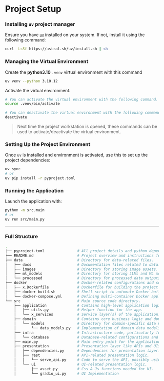 # Project Setup

### Installing `uv` project manager

Ensure you have [`uv`](https://sglbl.notion.site/UV-149a7f36b84480b0b4f4f074883bcd42) installed on your system. If not, install it using the following command:

```bash
curl -LsSf https://astral.sh/uv/install.sh | sh
```

### Managing the Virtual Environment

Create the **python3.10** `.venv` virtual environment with this command

```bash
uv venv --python 3.10.12
```

Activate the virtual environment.
```bash
# You can activate the virtual environment with the following command.
source .venv/bin/activate

# You can deactivate the virtual environment with the following command.
deactivate
```
> Next time the project workstation is opened, these commands can be used to activate/deactivate the virtual environment.

### Setting Up the Project Environment

Once `uv` is installed and environment is activated, use this to set up the project dependencies:

```bash
uv sync
# or
uv pip install -r pyproject.toml
```

### Running the Application

Launch the application with:

```bash
python -m src.main
# or
uv run src/main.py
```
---
### Full Structure
```bash
.
├── pyproject.toml               # All project details and python dependencies.
├── README.md                    # Project overview and instructions for use.
├── data                         # Directory for data-related files.
│   ├── docs                     # Documentation files related to data.
│   ├── images                   # Directory for storing image assets.
│   ├── ml_models                # Directory for storing LLMs and ML models.
│   └── processed                # Directory for processed data outputs.
├── docker                       # Docker-related configurations and scripts.
│   ├── x.Dockerfile             # Dockerfile for building the project's container for x.
│   ├── docker-build.sh          # Shell script to automate Docker builds.
│   └── docker-compose.yml       # Defining multi-container Docker applications.
└── src                          # Main source code directory.
    ├── application              # Contains high-level application logic.
    │   ├── utils.py             # Helper function for the app.
    │   └── x_services           # Service layer(s) of the application.
    ├── domain                   # Contains core business logic and domain models.
    │   └── models               # Directory for domain-specific data models.
    │       └── data_models.py   # Implementation of domain data models with data classes.
    ├── infra                    # Infrastructure code, particularly for database handling.
    │   └── database             # Database-related configurations and utilities.
    ├── main.py                  # Main entry point for the application.
    ├── presentation             # Presentation layer like APIs and UIs.
    │   ├── dependencies.py      # Dependencies for presentation layer. (api token checks etc.)
    │   ├── rest                 # API-related presentation logic.
    │   │   └── serve_api.py     # Code to serve the API, possibly using FastAPI or Flask.
    │   └── ui                   # UI-related presentation logic.
    │       ├── asset.py         # Css & Js functions needed for UI.
    │       └── gradio_ui.py     # UI Implementation
```
